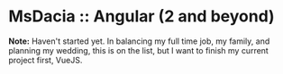 # MsDacia :: Angular (2 and beyond)

**Note:** Haven't started yet. In balancing my full time job, my family, and planning my wedding, this is on the list, but I want to finish my current project first, VueJS.


